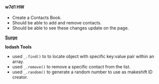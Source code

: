 #### w7d1 HW

* Create a Contacts Book.
* Should be able to add and remove contacts.
* Should be able to see these changes update on the page.

[**Surge**](http://tiy-humdrum-mvcfirsthw.surge.sh/
)

**lodash Tools**
* used `_.find()` to to locate object with specific key:value pair within an array.
* used `_.remove()` to remove a specific contact from the list.
* used `_.random()` to generate a random number to use as makeshift ID creator.